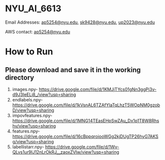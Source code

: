 # NYU_AI_6613
Email Addresses: ap5254@nyu.edu, sk9428@nyu.edu, up2023@nyu.edu

AWS contact: ap5254@nyu.edu

# How to Run
## Please download and save it in the working directory

1. images.npy- https://drive.google.com/file/d/1KMJjTYcs01gNn3ggPj3v-d9J3IeELi8_/view?usp=sharing
2. endlabels.npy- https://drive.google.com/file/d/1kVsnAL6TZAfYlaTqLhzT5WOpNM0gzobD/view?usp=sharing
3. impovfeatures.npy- https://drive.google.com/file/d/1MNG14TEasEHpSwZAu_Dx1p1T8W8Rhshv/view?usp=sharing
4. features.npy- https://drive.google.com/file/d/16cBppqroiooWGg2kjDUgTP26hyG7AKSg/view?usp=sharing
5. labellistarr.npy- https://drive.google.com/file/d/1Wv-QLvs1ur9IJ12nLrOkRJ__zaoxZVIw/view?usp=sharing


